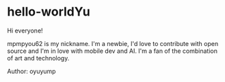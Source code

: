 # hello-worldYu
Hi everyone!

mpmpyou62 is my nickname. 
I'm a newbie, I'd love to contribute with open source and I'm in love with mobile dev and AI.
I'm a fan of the combination of art and technology.

Author: oyuyump
